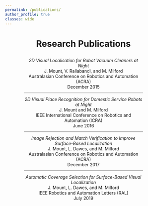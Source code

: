 ```yaml
---
permalink: /publications/
author_profile: true
classes: wide
---
```


<h1 style="text-align: center; margin-bottom: 1em;">Research Publications</h1>

<p style="text-align: center; border-bottom: 2px solid #aaa; padding-bottom: 0.75em; margin: 0 12% 0.75em 12%;"><a href="https://eprints.qut.edu.au/199346/" style="text-decoration: none; font-style: italic;">2D Visual Localisation for Robot Vacuum Cleaners at Night</a><br>J. Mount, V. Rallabandi, and M. Milford<br>Australasian Conference on Robotics and Automation (ACRA)<br>December 2015</p>

<p style="text-align: center; border-bottom: 2px solid #aaa; padding-bottom: 0.75em; margin: 0 12% 0.75em 12%;"><a href="https://eprints.qut.edu.au/105670/" style="text-decoration: none; font-style: italic;">2D Visual Place Recognition for Domestic Service Robots at Night</a><br>J. Mount and M. Milford<br>IEEE International Conference on Robotics and Automation (ICRA)<br>June 2016</p>

<p style="text-align: center; border-bottom: 2px solid #aaa; padding-bottom: 0.75em; margin: 0 12% 0.75em 12%;"><a href="https://eprints.qut.edu.au/199350/" style="text-decoration: none; font-style: italic;">Image Rejection and Match Verification to Improve Surface-Based Localization</a><br>J. Mount, L. Dawes, and M. Milford<br>Australasian Conference on Robotics and Automation (ACRA)<br>December 2017</p>

<p style="text-align: center; border-bottom: 2px none #aaa; padding-bottom: 0.75em; margin: 0 12% 0.75em 12%;"><a href="https://ieeexplore.ieee.org/abstract/document/8760425/?casa_token=KKB17HKO_f4AAAAA:YIqtXgVUOhO_PPLVP_4iMB53EAb6XDCsiwf_MJGE8A91AULjbpBguMl9Gqk6hN1tsmrSHxoOCW4" style="text-decoration: none; font-style: italic;">Automatic Coverage Selection for Surface-Based Visual Localization</a><br>J. Mount, L. Dawes, and M. Milford<br>IEEE Robotics and Automation Letters (RAL)<br>July 2019</p>


<!-- - <a href="https://eprints.qut.edu.au/199346/" style="text-decoration: none; font-style: italic;">2D Visual Localisation for Robot Vacuum Cleaners at Night</a>, J. Mount, V. Rallabandi, and M. Milford, in the Australasian Conference on Robotics and Automation (ACRA), December 2015.
- <a href="https://eprints.qut.edu.au/105670/" style="text-decoration: none; font-style: italic;">2D Visual Place Recognition for Domestic Service Robots at Night</a>, J. Mount and M. Milford, in the IEEE International Conference on Robotics and Automation (ICRA), June 2016.
- <a href="https://eprints.qut.edu.au/199350/" style="text-decoration: none; font-style: italic;">Image Rejection and Match Verification to Improve Surface-Based Localization</a>, J. Mount, L. Dawes, and M. Milford, in the Australasian Conference on Robotics and Automation (ACRA), December 2017.
- <a href="https://ieeexplore.ieee.org/abstract/document/8760425/?casa_token=KKB17HKO_f4AAAAA:YIqtXgVUOhO_PPLVP_4iMB53EAb6XDCsiwf_MJGE8A91AULjbpBguMl9Gqk6hN1tsmrSHxoOCW4" style="text-decoration: none; font-style: italic;">Automatic Coverage Selection for Surface-Based Visual Localization</a>, J. Mount, L. Dawes, and M. Milford, in IEEE Robotics and Automation Letters (RAL), July 2019. -->
